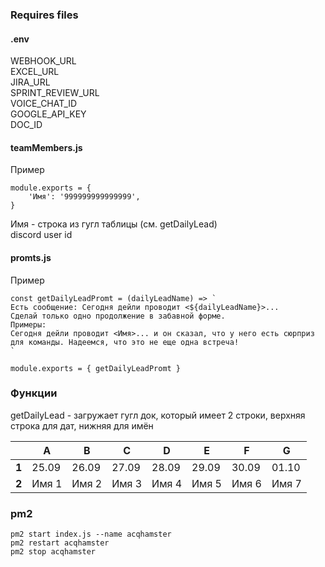 ### Requires files
#### .env
WEBHOOK_URL  
EXCEL_URL  
JIRA_URL  
SPRINT_REVIEW_URL  
VOICE_CHAT_ID  
GOOGLE_API_KEY  
DOC_ID  

#### teamMembers.js
Пример
```
module.exports = {
    'Имя': '999999999999999',
}
```
Имя - строка из гугл таблицы (см. getDailyLead)  
discord user id

#### promts.js
Пример
```
const getDailyLeadPromt = (dailyLeadName) => `
Есть сообщение: Сегодня дейли проводит <${dailyLeadName}>...
Сделай только одно продолжение в забавной форме.
Примеры:
Сегодня дейли проводит <Имя>... и он сказал, что у него есть сюрприз для команды. Надеемся, что это не еще одна встреча!
`

module.exports = { getDailyLeadPromt }
```

### Функции
getDailyLead - загружает гугл док, который имеет 2 строки, верхняя строка для дат, нижняя для имён

|       |   A   |   B   |   C   |   D   |   E   |   F   |   G   |
|-------|-------|-------|-------|-------|-------|-------|-------|
| **1** | 25.09 | 26.09 | 27.09 | 28.09 | 29.09 | 30.09 | 01.10 |
| **2** | Имя 1| Имя 2| Имя 3| Имя 4| Имя 5| Имя 6| Имя 7|


### pm2
```
pm2 start index.js --name acqhamster
pm2 restart acqhamster
pm2 stop acqhamster
```
